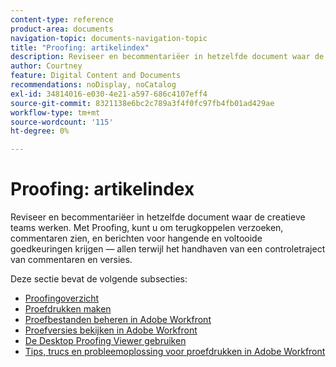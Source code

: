 ```yaml
---
content-type: reference
product-area: documents
navigation-topic: documents-navigation-topic
title: "Proofing: artikelindex"
description: Reviseer en becommentariëer in hetzelfde document waar de creatieve teams werken. Met Workfront Proofing, kunt u om terugkoppelen verzoeken, commentaren zien, en berichten voor hangende en voltooide goedkeuringen krijgen — allen terwijl het handhaven van een controletraject van commentaren en versies.
author: Courtney
feature: Digital Content and Documents
recommendations: noDisplay, noCatalog
exl-id: 34814016-e030-4e21-a597-686c4107eff4
source-git-commit: 8321138e6bc2c789a3f4f0fc97fb4fb01ad429ae
workflow-type: tm+mt
source-wordcount: '115'
ht-degree: 0%

---
```


# Proofing: artikelindex

<!-- Audited: 12/2023 -->

Reviseer en becommentariëer in hetzelfde document waar de creatieve teams werken. Met Proofing, kunt u om terugkoppelen verzoeken, commentaren zien, en berichten voor hangende en voltooide goedkeuringen krijgen — allen terwijl het handhaven van een controletraject van commentaren en versies.

Deze sectie bevat de volgende subsecties:

* [Proofingoverzicht](../../review-and-approve-work/proofing/proofing-overview/proofing-basics.md)
* [Proefdrukken maken](../../review-and-approve-work/proofing/creating-proofs-within-workfront/create-proofs-in-wf.md)
* [Proefbestanden beheren in Adobe Workfront](../../review-and-approve-work/proofing/managing-proofs-within-workfront/manage-proofs-in-wf.md)
* [Proefversies bekijken in Adobe Workfront](../../review-and-approve-work/proofing/reviewing-proofs-within-workfront/review-proofs-in-wf.md)
* [De Desktop Proofing Viewer gebruiken](/help/quicksilver/review-and-approve-work/proofing/use-the-desktop-proofing-viewer/use-desktop-proofing-viewer.md)
* [Tips, trucs en probleemoplossing voor proefdrukken in Adobe Workfront](../../review-and-approve-work/proofing/tips-tricks-and-troubleshooting/tips-tricks-troubleshooting-proofing.md)
